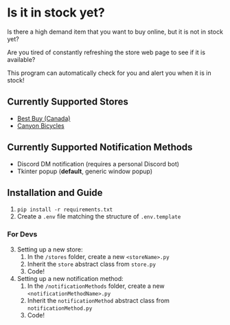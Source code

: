 # Is it in stock yet?

Is there a high demand item that you want to buy online, but it is not in stock yet?

Are you tired of constantly refreshing the store web page to see if it is available?

This program can automatically check for you and alert you when it is in stock!

## Currently Supported Stores
- [Best Buy (Canada)](https://www.bestbuy.ca/)
- [Canyon Bicycles](https://www.canyon.com/)

## Currently Supported Notification Methods
- Discord DM notification (requires a personal Discord bot)
- Tkinter popup (**default**, generic window popup)

## Installation and Guide
1. `pip install -r requirements.txt`
2. Create a `.env` file matching the structure of `.env.template`
### For Devs
3. Setting up a new store:
    1. In the `/stores` folder, create a new `<storeName>.py` 
    2. Inherit the `store` abstract class from `store.py`
    3. Code!
4. Setting up a new notification method:
    1. In the `/notificationMethods` folder, create a new `<notificationMethodName>.py` 
    2. Inherit the `notificationMethod` abstract class from `notificationMethod.py`
    3. Code!
